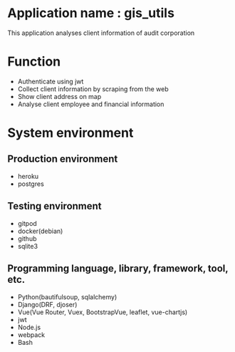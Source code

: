 # Application name : gis_utils
This application analyses client information of audit corporation

# Function
- Authenticate using jwt
- Collect client information by scraping from the web
- Show client address on map
- Analyse client employee and financial information

# System environment
## Production environment
- heroku
- postgres

## Testing environment
- gitpod
- docker(debian)
- github
- sqlite3

## Programming language, library, framework, tool, etc.
- Python(bautifulsoup, sqlalchemy)
- Django(DRF, djoser)
- Vue(Vue Router, Vuex, BootstrapVue, leaflet, vue-chartjs)
- jwt
- Node.js
- webpack
- Bash
